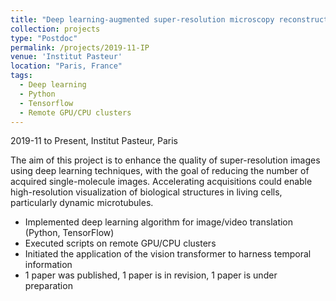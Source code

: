 ```yaml
---
title: "Deep learning-augmented super-resolution microscopy reconstruction"
collection: projects
type: "Postdoc"
permalink: /projects/2019-11-IP
venue: 'Institut Pasteur'
location: "Paris, France"
tags:
  - Deep learning 
  - Python
  - Tensorflow
  - Remote GPU/CPU clusters
---
```


2019-11 to Present, Institut Pasteur, Paris

The aim of this project is to enhance the quality of super-resolution images using deep learning techniques, with the goal of reducing the number of acquired single-molecule images. Accelerating acquisitions could enable high-resolution visualization of biological structures in living cells, particularly dynamic microtubules. 

* Implemented deep learning algorithm for image/video translation (Python, TensorFlow)
* Executed scripts on remote GPU/CPU clusters
* Initiated the application of the vision transformer to harness temporal information
* 1 paper was published, 1 paper is in revision, 1 paper is under preparation
